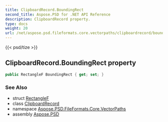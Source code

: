 ```yaml
---
title: ClipboardRecord.BoundingRect
second_title: Aspose.PSD for .NET API Reference
description: ClipboardRecord property. 
type: docs
weight: 20
url: /net/aspose.psd.fileformats.core.vectorpaths/clipboardrecord/boundingrect/
---
```

{{< psd/tize >}}
## ClipboardRecord.BoundingRect property

```csharp
public RectangleF BoundingRect { get; set; }
```

### See Also

* struct [RectangleF](../../../aspose.psd/rectanglef/)
* class [ClipboardRecord](../)
* namespace [Aspose.PSD.FileFormats.Core.VectorPaths](../../clipboardrecord/)
* assembly [Aspose.PSD](../../../)


